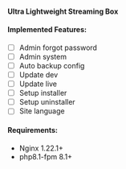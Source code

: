 #### Ultra Lightweight Streaming Box



#### Implemented Features:
- [ ] Admin forgot password 
- [ ] Admin system
- [ ] Auto backup config
- [ ] Update dev 
- [ ] Update live 
- [ ] Setup installer
- [ ] Setup uninstaller
- [ ] Site language

#### Requirements:
- Nginx 1.22.1+
- php8.1-fpm 8.1+
